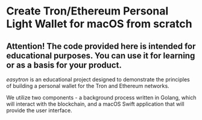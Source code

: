 # Create Tron/Ethereum Personal Light Wallet for macOS from scratch

## Attention! The code provided here is intended for educational purposes. You can use it for learning or as a basis for your product.

_*easytron*_ is an educational project designed to demonstrate the principles of building a personal wallet for the Tron and Ethereum networks.

We utilize two components - a background process written in Golang, which will interact with the blockchain, and a macOS Swift application that will provide the user interface.
